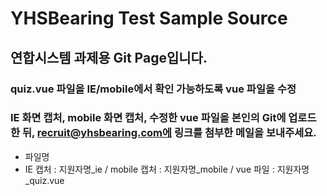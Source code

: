 # YHSBearing Test Sample Source
## 연합시스템 과제용 Git Page입니다.
### quiz.vue 파일을 IE/mobile에서 확인 가능하도록 vue 파일을 수정
### IE 화면 캡처, mobile 화면 캡처, 수정한 vue 파일을 본인의 Git에 업로드한 뒤, recruit@yhsbearing.com에 링크를 첨부한 메일을 보내주세요.

* 파일명
* IE 캡처 : 지원자명_ie / mobile 캡처 : 지원자명_mobile / vue 파일 : 지원자명_quiz.vue

